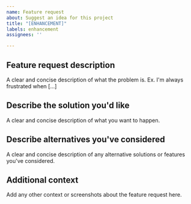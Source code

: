 ```yaml
---
name: Feature request
about: Suggest an idea for this project
title: "[ENHANCEMENT]"
labels: enhancement
assignees: ''

---
```


## Feature request description

A clear and concise description of what the problem is. Ex. I'm always frustrated when [...]

## Describe the solution you'd like

A clear and concise description of what you want to happen.

## Describe alternatives you've considered

A clear and concise description of any alternative solutions or features you've considered.

## Additional context

Add any other context or screenshots about the feature request here.
